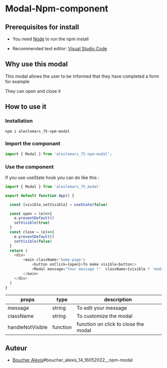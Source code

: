 # Modal-Npm-component 


## Prerequisites for install

- You need [Node](https://nodejs.org/en/) to run the npm install

- Recommended text editor: [Visual Studio Code](https://code.visualstudio.com)


## Why use this modal

This modal allows the user to be informed that they have completed a form for example


They can open and close it

## How to use it

### Installation

```console
npm i alexlemars_75-npm-modal
```

### Import the componant

```js
import { Modal } from 'alexlemars_75-npm-modal';
```

### Use the component

If you use useState hook you can do like this :

```js
import { Modal } from 'alexlemars_75_modal' 

export default function App() {

  const [visible,setVisible] = useState(false)

  const open = (e)=>{
    e.preventDefault()
    setVisible(true)
  }
  const close = (e)=>{
    e.preventDefault()
    setVisible(false)
  }
  return (
    <div>
        <main className='home-page'>
            <button onClick={open}>To make visible<button/>
            <Modal message="Your message !"  className={visible ? 'modalVisible' : 'modalNotVisible'}  handleNotVisible={close}/>       
        </main>
    </div>
  )
}
```







| props                     | type          | description                           |                    
| ------------------------- | ------------- | ------------------------------------- |
| message                   | string        |  To edit your message                 | 
| className                 | string        |  To customize the modal               |
| handleNotVisible          | function      |   function on click to close the modal|



## Auteur
* [Boucher Alexis](https://github.com/Alexlemars)#boucher_alexis_14_16052022__npm-modal
